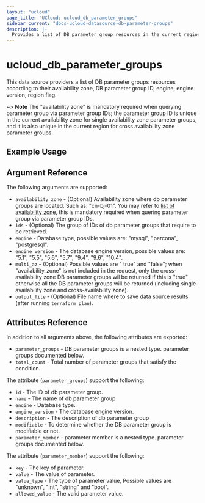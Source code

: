```yaml
---
layout: "ucloud"
page_title: "UCloud: ucloud_db_parameter_groups"
sidebar_current: "docs-ucloud-datasource-db-parameter-groups"
description: |-
  Provides a list of DB parameter group resources in the current region.
---
```


# ucloud_db_parameter_groups

This data source providers a list of DB parameter groups resources according to their availability zone, DB parameter group ID, engine, engine version, region flag.

~> **Note** The "availability zone" is mandatory required when querying parameter group via parameter group IDs; the parameter group ID is unique in the current availability zone for single availability zone parameter groups, and it is also unique in the current region for cross availability zone parameter groups.
## Example Usage

## Argument Reference

The following arguments are supported:

* `availability_zone` - (Optional) Availability zone where db parameter groups are located. Such as: "cn-bj-01". You may refer to [list of availability zone](https://docs.ucloud.cn/api/summary/regionlist), this is mandatory required when quering parameter group via parameter group IDs.
* `ids` - (Optional) The group of IDs of db parameter groups that require to be retrieved.
* `engine` - Database type, possible values are: "mysql", "percona", "postgresql".
* `engine_version` - The database engine version, possible values are: "5.1", "5.5", "5.6", "5.7", "9.4", "9.6", "10.4".
* `multi_az` - (Optional) Possible values are " true" and "false"; when "availability_zone" is not included in the request, only the cross-availability zone DB parameter groups wil be returned if this is "true" , otherwise all the DB parameter groups will be returned (including single availability zone and cross-availability zone).
* `output_file` - (Optional) File name where to save data source results (after running `terraform plan`).

## Attributes Reference

In addition to all arguments above, the following attributes are exported:

* `parameter_groups` - DB parameter groups is a nested type. parameter groups documented below.
* `total_count` - Total number of parameter groups that satisfy the condition.

The attribute (`parameter_groups`) support the following:

* `id` - The ID of db parameter group.
* `name` - The name of db parameter group
* `engine` - Database type.
* `engine_version` - The database engine version.
* `description` - The description of db parameter group
* `modifiable` - To determine whether the DB parameter group is modifiable or not.
* `parameter_member` - parameter member is a nested type. parameter groups documented below.

The attribute (`parameter_member`) support the following:

* `key` - The key of parameter.
* `value` - The value of parameter.
* `value_type` - The type of parameter value, Possible values are "unknown", "int", "string" and "bool".
* `allowed_value` - The valid parameter value.
